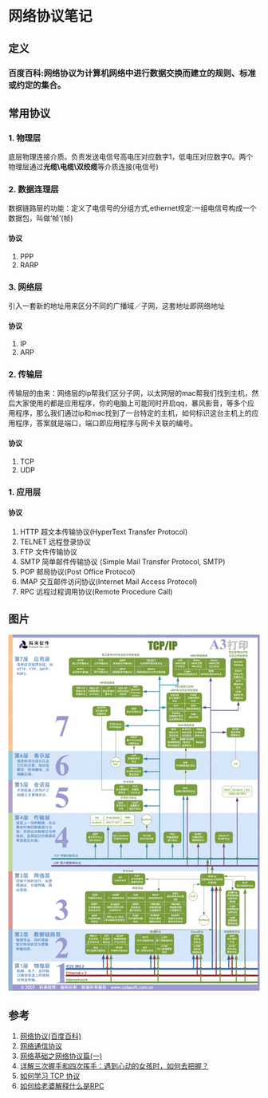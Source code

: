 # 网络协议笔记
## 定义
### 百度百科:网络协议为计算机网络中进行数据交换而建立的规则、标准或约定的集合。
## 常用协议
### 1. 物理层 
底层物理连接介质。负责发送电信号高电压对应数字1，低电压对应数字0。两个物理层通过**光缆\电缆\双绞缆**等介质连接(电信号)
### 2. 数据连理层 
数据链路层的功能：定义了电信号的分组方式,ethernet规定:一组电信号构成一个数据包，叫做‘帧’(帧)
#### 协议
1. PPP
2. RARP


### 3. 网络层
引入一套新的地址用来区分不同的广播域／子网，这套地址即网络地址
#### 协议
1. IP
2. ARP

### 2. 传输层
传输层的由来：网络层的ip帮我们区分子网，以太网层的mac帮我们找到主机，然后大家使用的都是应用程序，你的电脑上可能同时开启qq，暴风影音，等多个应用程序，那么我们通过ip和mac找到了一台特定的主机，如何标识这台主机上的应用程序，答案就是端口，端口即应用程序与网卡关联的编号。
#### 协议
1. TCP
2. UDP
### 1. 应用层

#### 协议
1. HTTP 超文本传输协议(HyperText Transfer Protocol)
2. TELNET 远程登录协议
3. FTP 文件传输协议
5. SMTP 简单邮件传输协议 (Simple Mail Transfer Protocol, SMTP)
6. POP 邮局协议(Post Office Protocol)
7. IMAP 交互邮件访问协议(Internet Mail Access Protocol)
8. RPC 远程过程调用协议(Remote Procedure Call)


## 图片
![](img/TCP-IP.gif)

## 参考
1. [网络协议(百度百科)](https://baike.baidu.com/item/%E7%BD%91%E7%BB%9C%E5%8D%8F%E8%AE%AE/328636?fr=aladdin)
2. [网络通信协议](https://blog.csdn.net/qq_23541951/article/details/81237904)
3. [网络基础之网络协议篇(一)](https://blog.csdn.net/hegui1997/article/details/80927610)
4. [详解三次握手和四次挥手：遇到心动的女孩时，如何去把握？](https://mp.weixin.qq.com/s?__biz=MjM5NzMyMjAwMA==&mid=2651483981&idx=1&sn=3351f2461ab2b7c7d690dcc65137ae65&chksm=bd2503328a528a247d7a117aeedb1c3c6198a0b3fa8dc6fe67bc657ddf988455bfa0b197ba30&mpshare=1&scene=1&srcid=08092whCoDifIA7xqHU5ev35&sharer_sharetime=1565354068307&sharer_shareid=e3504e1944eb3dd430f519b6bb0b06d7&key=4062b15c04f483fc64120318c019401a9c6b2dba71d05a50eb74ab762968c0e37d32b128e61bfbaa9b575f909d66da0e25c776a8166e5163714cc38d4590b49aba4c305ad3fc294e77ae0b10b064ee97&ascene=1&uin=MTQwNzUzNTMxMw%3D%3D&devicetype=Windows+10&version=62060844&lang=en&pass_ticket=ksKvBYRB8LPipYBQD7ex8Kz7cJvijbhanMOr5aigxvu1jIEIlvsWoofH86kIUFUN)
5. [如何学习 TCP 协议](https://mp.weixin.qq.com/s?__biz=MjM5NzMyMjAwMA==&mid=2651479263&idx=1&sn=4ac285aad50ca4c495129ff664528d9e&chksm=bd2530a08a52b9b6451c9ab50a214c98a09ee661e3f179a12f7d2d52b7313c35b633b9439f6a&mpshare=1&scene=1&srcid=0809yJFJH5W3XWXbxQrBCGLk&sharer_sharetime=1565353986479&sharer_shareid=e3504e1944eb3dd430f519b6bb0b06d7&key=4062b15c04f483fc72e61b811e72f4c68c9a8dae775dda2e2b1be51ae7e223b9bed01fa0876d3fbde8837273bfd2dc308adbca1cc10cd4f0f9edab85df80eae45f8282159c058990c0a22bd859231cbf&ascene=1&uin=MTQwNzUzNTMxMw%3D%3D&devicetype=Windows+10&version=62060844&lang=en&pass_ticket=ksKvBYRB8LPipYBQD7ex8Kz7cJvijbhanMOr5aigxvu1jIEIlvsWoofH86kIUFUN)
6. [如何给老婆解释什么是RPC](https://www.jianshu.com/p/2accc2840a1b)